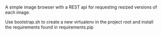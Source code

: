 A simple image browser with a REST api for requesting resized versions of each image.

Use bootstrap.sh to create a new virtualenv in the project root and install the requirements found in requirements.pip
